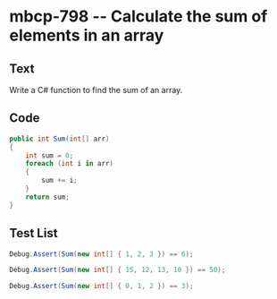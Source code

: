 # mbcp-798 -- Calculate the sum of elements in an array

## Text

Write a C# function to find the sum of an array.

## Code

```csharp
public int Sum(int[] arr)  
{  
    int sum = 0;  
    foreach (int i in arr)  
    {  
        sum += i;  
    }  
    return sum;  
}
```

## Test List

```csharp
Debug.Assert(Sum(new int[] { 1, 2, 3 }) == 6);
```

```csharp
Debug.Assert(Sum(new int[] { 15, 12, 13, 10 }) == 50);
```

```csharp
Debug.Assert(Sum(new int[] { 0, 1, 2 }) == 3);
```
